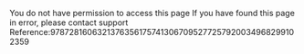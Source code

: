 You do not have permission to access this page If you have found this page in error, please contact support Reference:97872816063213763561757413067095277257920034968299102359